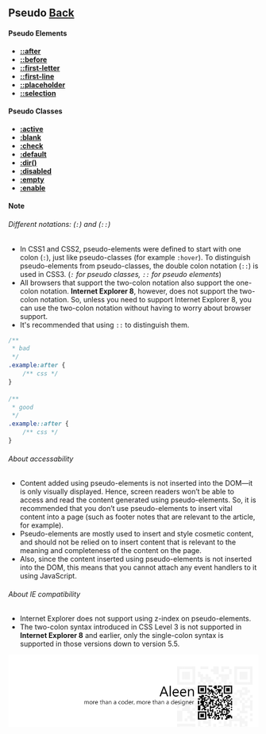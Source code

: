 ## Pseudo [**Back**](./../codrops.md)

#### Pseudo Elements

- [**::after**](./after/after.md)
- [**::before**](./before/before.md)
- [**::first-letter**](./firstletter/firstletter.md)
- [**::first-line**](./firstline/firstline.md)
- [**::placeholder**](./placeholder/placeholder.md)
- [**::selection**](./selection/selection.md)

#### Pseudo Classes

- [**:active**](./active/active.md)
- [**:blank**](./blank/blank.md)
- [**:check**](./check/check.md)
- [**:default**](./default/default.md)
- [**:dir()**](./dir/dir.md)
- [**:disabled**](./disabled/disabled.md)
- [**:empty**](./empty/empty.md)
- [**:enable**](./enable/enable.md)

#### Note

###### Different notations: (`:`) and (`::`)

- In CSS1 and CSS2, pseudo-elements were defined to start with one colon (`:`), just like pseudo-classes (for example `:hover`). To distinguish pseudo-elements from pseudo-classes, the double colon notation (`::`) is used in CSS3. (*`:` for pseudo classes, `::` for pseudo elements*)
- All browsers that support the two-colon notation also support the one-colon notation. **Internet Explorer 8**, however, does not support the two-colon notation. So, unless you need to support Internet Explorer 8, you can use the two-colon notation without having to worry about browser support.
- It's recommended that using `::` to distinguish them.

```css
/**
 * bad
 */
.example:after {
    /** css */
}

/**
 * good
 */
.example::after {
    /** css */
}
```

###### About accessability

- Content added using pseudo-elements is not inserted into the DOM—it is only visually displayed. Hence, screen readers won’t be able to access and read the content generated using pseudo-elements. So, it is recommended that you don’t use pseudo-elements to insert vital content into a page (such as footer notes that are relevant to the article, for example).
- Pseudo-elements are mostly used to insert and style cosmetic content, and should not be relied on to insert content that is relevant to the meaning and completeness of the content on the page.
- Also, since the content inserted using pseudo-elements is not inserted into the DOM, this means that you cannot attach any event handlers to it using JavaScript.

###### About IE compatibility

- Internet Explorer does not support using z-index on pseudo-elements.
- The two-colon syntax introduced in CSS Level 3 is not supported in **Internet Explorer 8** and earlier, only the single-colon syntax is supported in those versions down to version 5.5.

<a href="http://aleen42.github.io/" target="_blank" ><img src="./../../pic/tail.gif"></a>